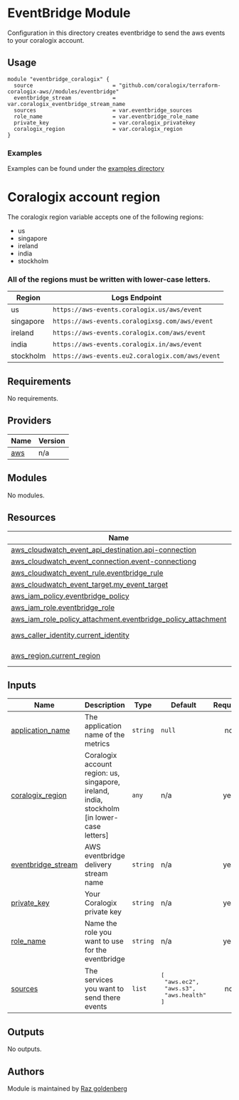# EventBridge Module
Configuration in this directory creates eventbridge to send the aws events to your coralogix account.

## Usage
```
module "eventbridge_coralogix" {
  source                         = "github.com/coralogix/terraform-coralogix-aws//modules/eventbridge"
  eventbridge_stream             = var.coralogix_eventbridge_stream_name
  sources                        = var.eventbridge_sources
  role_name                      = var.eventbridge_role_name
  private_key                    = var.coralogix_privatekey
  coralogix_region               = var.coralogix_region
}
```


### Examples
Examples can be found under the [examples directory](https://github.com/coralogix/terraform-coralogix-aws/blob/master/examples/eventbridge)


# Coralogix account region
The coralogix region variable accepts one of the following regions:
* us
* singapore
* ireland
* india
* stockholm

### All of the regions must be written with lower-case letters. 

| Region    | Logs Endpoint
|-----------|-----------------------------------------------------------------|
| us        | `https://aws-events.coralogix.us/aws/event`                |
| singapore | `https://aws-events.coralogixsg.com/aws/event`             |
| ireland   | `https://aws-events.coralogix.com/aws/event`               |
| india     | `https://aws-events.coralogix.in/aws/event`            |
| stockholm | `https://aws-events.eu2.coralogix.com/aws/event` |


<!-- BEGIN_TF_DOCS -->
## Requirements

No requirements.

## Providers

| Name | Version |
|------|---------|
| <a name="provider_aws"></a> [aws](#provider\_aws) | n/a |

## Modules

No modules.

## Resources

| Name | Type |
|------|------|
| [aws_cloudwatch_event_api_destination.api-connection](https://registry.terraform.io/providers/hashicorp/aws/latest/docs/resources/cloudwatch_event_api_destination) | resource |
| [aws_cloudwatch_event_connection.event-connectiong](https://registry.terraform.io/providers/hashicorp/aws/latest/docs/resources/cloudwatch_event_connection) | resource |
| [aws_cloudwatch_event_rule.eventbridge_rule](https://registry.terraform.io/providers/hashicorp/aws/latest/docs/resources/cloudwatch_event_rule) | resource |
| [aws_cloudwatch_event_target.my_event_target](https://registry.terraform.io/providers/hashicorp/aws/latest/docs/resources/cloudwatch_event_target) | resource |
| [aws_iam_policy.eventbridge_policy](https://registry.terraform.io/providers/hashicorp/aws/latest/docs/resources/iam_policy) | resource |
| [aws_iam_role.eventbridge_role](https://registry.terraform.io/providers/hashicorp/aws/latest/docs/resources/iam_role) | resource |
| [aws_iam_role_policy_attachment.eventbridge_policy_attachment](https://registry.terraform.io/providers/hashicorp/aws/latest/docs/resources/iam_role_policy_attachment) | resource |
| [aws_caller_identity.current_identity](https://registry.terraform.io/providers/hashicorp/aws/latest/docs/data-sources/caller_identity) | data source |
| [aws_region.current_region](https://registry.terraform.io/providers/hashicorp/aws/latest/docs/data-sources/region) | data source |

## Inputs

| Name | Description | Type | Default | Required |
|------|-------------|------|---------|:--------:|
| <a name="input_application_name"></a> [application\_name](#input\_application\_name) | The application name of the metrics | `string` | `null` | no |
| <a name="input_coralogix_region"></a> [coralogix\_region](#input\_coralogix\_region) | Coralogix account region: us, singapore, ireland, india, stockholm [in lower-case letters] | `any` | n/a | yes |
| <a name="input_eventbridge_stream"></a> [eventbridge\_stream](#input\_eventbridge\_stream) | AWS eventbridge delivery stream name | `string` | n/a | yes |
| <a name="input_private_key"></a> [private\_key](#input\_private\_key) | Your Coralogix private key | `string` | n/a | yes |
| <a name="input_role_name"></a> [role\_name](#input\_role\_name) | Name the role you want to use for the eventbridge | `string` | n/a | yes |
| <a name="input_sources"></a> [sources](#input\_sources) | The services you want to send there events | `list` | <pre>[<br>  "aws.ec2",<br>  "aws.s3",<br>  "aws.health"<br>]</pre> | no |

## Outputs

No outputs.
<!-- END_TF_DOCS -->

## Authors
Module is maintained by [Raz goldenberg](https://github.com/orgs/coralogix/people/Raz-goldenberg)
